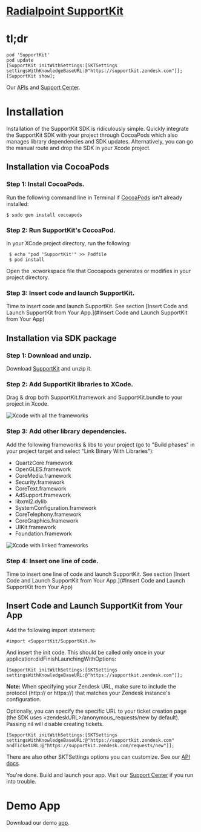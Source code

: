 # [Radialpoint SupportKit](http://supportkit.radialpoint.com)

# tl;dr
    pod 'SupportKit'
    pod update
    [SupportKit initWithSettings:[SKTSettings settingsWithKnowledgeBaseURL:@"https://supportkit.zendesk.com"]];
    [SupportKit show];

Our [APIs](http://cocoadocs.org/docsets/SupportKit/1.2.0/) and [Support Center](https://supportkit.zendesk.com).

# Installation

Installation of the SupportKit SDK is ridiculously simple. Quickly integrate the SupportKit SDK with your project through CocoaPods which also manages library dependencies and SDK updates. Alternatively, you can go the manual route and drop the SDK in your Xcode project.


## Installation via CocoaPods


### Step 1: Install CocoaPods.
Run the following command line in Terminal if [CocoaPods](http://beta.cocoapods.org/?q=#install) isn't already installed:

    $ sudo gem install cocoapods


### Step 2: Run SupportKit's CocoaPod.
In your XCode project directory, run the following:

     $ echo "pod 'SupportKit'" >> Podfile
     $ pod install

Open the .xcworkspace file that Cocoapods generates or modifies in your project directory.


### Step 3: Insert code and launch SupportKit.
Time to insert code and launch SupportKit. See section [Insert Code and Launch SupportKit from Your App.](#Insert Code and Launch SupportKit from Your App)


## Installation via SDK package

### Step 1: Download and unzip.
Download [SupportKit](https://github.com/radialpoint/SupportKit/archive/master.zip) and unzip it.


### Step 2: Add SupportKit libraries to XCode.
Drag & drop both SupportKit.framework and SupportKit.bundle to your project in Xcode.

![Xcode with all the frameworks](https://raw.github.com/radialpoint/SupportKit/master/readme_img/dragdrop_sdk.png)


### Step 3: Add other library dependencies.
Add the following frameworks & libs to your project (go to "Build phases" in your project target and select "Link Binary With Libraries"):
- QuartzCore.framework
- OpenGLES.framework
- CoreMedia.framework
- Security.framework
- CoreText.framework
- AdSupport.framework
- libxml2.dylib
- SystemConfiguration.framework
- CoreTelephony.framework
- CoreGraphics.framework
- UIKit.framework
- Foundation.framework



![Xcode with linked frameworks](https://raw.github.com/radialpoint/SupportKit/master/readme_img/linked_framework.png)


### Step 4: Insert one line of code.
Time to insert one line of code and launch SupportKit. See section [Insert Code and Launch SupportKit from Your App.](#Insert Code and Launch SupportKit from Your App)


## Insert Code and Launch SupportKit from Your App
<a name="Insert Code and Launch SupportKit from Your App"></a>
Add the following import statement:

    #import <SupportKit/SupportKit.h>

And insert the init code. This should be called only once in your application:didFinishLaunchingWithOptions:

    [SupportKit initWithSettings:[SKTSettings settingsWithKnowledgeBaseURL:@"https://supportkit.zendesk.com"]];

**Note:** When specifying your Zendesk URL, make sure to include the protocol (http:// or https://) that matches your Zendesk instance's configuration.

Optionally, you can specify the specific URL to your ticket creation page (the SDK uses \<zendeskURL>/anonymous_requests/new by default). Passing nil will disable creating tickets.

	[SupportKit initWithSettings:[SKTSettings settingsWithKnowledgeBaseURL:@"https://supportkit.zendesk.com"
	andTicketURL:@"https://supportkit.zendesk.com/requests/new"]];

There are also other SKTSettings options you can customize. See our [API docs](http://cocoadocs.org/docsets/SupportKit/1.2.0/).

You're done. Build and launch your app. Visit our [Support Center](https://supportkit.zendesk.com) if you run into trouble.

# Demo App
Download our demo [app](https://github.com/radialpoint/SupportKit/archive/master.zip). 
